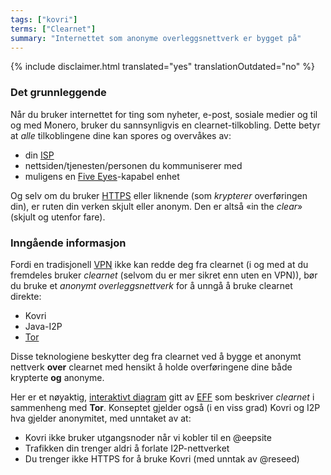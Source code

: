 ```yaml
---
tags: ["kovri"]
terms: ["Clearnet"]
summary: "Internettet som anonyme overleggsnettverk er bygget på"
---
```


{% include disclaimer.html translated="yes" translationOutdated="no" %}
### Det grunnleggende

Når du bruker internettet for ting som nyheter, e-post, sosiale medier og til og med Monero, bruker du sannsynligvis en clearnet-tilkobling. Dette betyr at *alle* tilkoblingene dine kan spores og overvåkes av:

- din [ISP](https://en.wikipedia.org/wiki/ISP)
- nettsiden/tjenesten/personen du kommuniserer med
- muligens en [Five Eyes](https://en.wikipedia.org/wiki/5_Eyes)-kapabel enhet

Og selv om du bruker [HTTPS](https://en.wikipedia.org/wiki/HTTPS) eller liknende (som *krypterer* overføringen din), er ruten din verken skjult eller anonym. Den er altså «in the *clear*» (skjult og utenfor fare).

### Inngående informasjon

Fordi en tradisjonell [VPN](https://en.wikipedia.org/wiki/VPN) ikke kan redde deg fra clearnet (i og med at du fremdeles bruker *clearnet* (selvom du er mer sikret enn uten en VPN)), bør du bruke et *anonymt overleggsnettverk* for å unngå å bruke clearnet direkte:

- Kovri
- Java-I2P
- [Tor](https://torproject.org/)

Disse teknologiene beskytter deg fra clearnet ved å bygge et anonymt nettverk **over** clearnet med hensikt å holde overføringene dine både krypterte **og** anonyme.

Her er et nøyaktig, [interaktivt diagram](https://www.eff.org/pages/tor-and-https) gitt av [EFF](https://www.eff.org/) som beskriver *clearnet* i sammenheng med **Tor**. Konseptet gjelder også (i en viss grad) Kovri og I2P hva gjelder anonymitet, med unntaket av at:

- Kovri ikke bruker utgangsnoder når vi kobler til en @eepsite
- Trafikken din trenger aldri å forlate I2P-nettverket
- Du trenger ikke HTTPS for å bruke Kovri (med unntak av @reseed)
